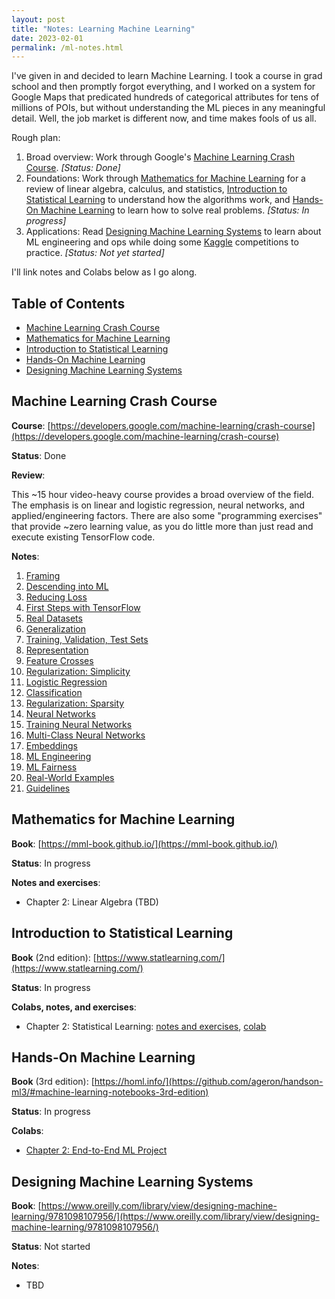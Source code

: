 ```yaml
---
layout: post
title: "Notes: Learning Machine Learning"
date: 2023-02-01
permalink: /ml-notes.html
---
```


I've given in and decided to learn Machine Learning. I took a course in grad
school and then promptly forgot everything, and I worked on a system for Google
Maps that predicated hundreds of categorical attributes for tens of millions of
POIs, but without understanding the ML pieces in any meaningful detail. Well,
the job market is different now, and time makes fools of us all.

Rough plan:

1. Broad overview: Work through Google's [Machine Learning Crash Course](#machine-learning-crash-course). _[Status: Done]_
2. Foundations: Work through [Mathematics for Machine Learning](#mathematics-for-machine-learning) for a review of linear algebra, calculus, and statistics, [Introduction to Statistical Learning](#introduction-to-statistical-learning) to understand how the algorithms work, and [Hands-On Machine Learning](#hands-on-machine-learning) to learn how to solve real problems. _[Status: In progress]_
3. Applications: Read [Designing Machine Learning Systems](#designing-machine-learning-systems) to learn about ML engineering and ops while doing some [Kaggle](https://www.kaggle.com/) competitions to practice. _[Status: Not yet started]_

I'll link notes and Colabs below as I go along.

## Table of Contents

-   [Machine Learning Crash Course](#machine-learning-crash-course)
-   [Mathematics for Machine Learning](#mathematics-for-machine-learning)
-   [Introduction to Statistical Learning](#introduction-to-statistical-learning)
-   [Hands-On Machine Learning](#hands-on-machine-learning)
-   [Designing Machine Learning Systems](#designing-machine-learning-systems)

## Machine Learning Crash Course

**Course**: [https://developers.google.com/machine-learning/crash-course](https://developers.google.com/machine-learning/crash-course)

**Status**: Done

**Review**:

This ~15 hour video-heavy course provides a broad overview of the field. The
emphasis is on linear and logistic regression, neural networks, and
applied/engineering factors. There are also some "programming exercises" that
provide ~zero learning value, as you do little more than just read and execute
existing TensorFlow code.

**Notes**:

1. [Framing](/mlcc/mlcc-1-framing.pdf)
2. [Descending into ML](/mlcc/mlcc-2-descending-into-ml.pdf)
3. [Reducing Loss](/mlcc/mlcc-3-reducing-loss.pdf)
4. [First Steps with TensorFlow](/mlcc/mlcc-4-first-steps-tf.pdf)
5. [Real Datasets](/mlcc/mlcc-5-real-dataset.pdf)
6. [Generalization](/mlcc/mlcc-6-generalization.pdf)
7. [Training, Validation, Test Sets](/mlcc/mlcc-7-train-validate-test.pdf)
8. [Representation](/mlcc/mlcc-8-representation.pdf)
9. [Feature Crosses](/mlcc/mlcc-9-feature-crosses.pdf)
10. [Regularization: Simplicity](/mlcc/mlcc-10-regularization-simplicity.pdf)
11. [Logistic Regression](/mlcc/mlcc-11-logistic-regression.pdf)
12. [Classification](/mlcc/mlcc-12-classification.pdf)
13. [Regularization: Sparsity](/mlcc/mlcc-13-regularization-sparsity.pdf)
14. [Neural Networks](/mlcc/mlcc-14-neural-nets.pdf)
15. [Training Neural Networks](/mlcc/mlcc-15-training-neural-nets.pdf)
16. [Multi-Class Neural Networks](/mlcc/mlcc-16-multi-class-nns.pdf)
17. [Embeddings](/mlcc/mlcc-17-embeddings.pdf)
18. [ML Engineering](/mlcc/mlcc-18-ml-eng.pdf)
19. [ML Fairness](/mlcc/mlcc-19-fairness.pdf)
20. [Real-World Examples](/mlcc/mlcc-20-examples.pdf)
21. [Guidelines](/mlcc/mlcc-21-guidelines.pdf)

## Mathematics for Machine Learning

**Book**: [https://mml-book.github.io/](https://mml-book.github.io/)

**Status**: In progress

**Notes and exercises**:

-   Chapter 2: Linear Algebra (TBD)

## Introduction to Statistical Learning

**Book** (2nd edition): [https://www.statlearning.com/](https://www.statlearning.com/)

**Status**: In progress

**Colabs, notes, and exercises**:

-   Chapter 2: Statistical Learning: [notes and exercises](/isl/isl-ch2.pdf), [colab](https://colab.research.google.com/drive/1ZO0Ua-Tr1azrRGgMAzkOQX3GTEeAM-Kw?usp=sharing)

## Hands-On Machine Learning

**Book** (3rd edition): [https://homl.info/](https://github.com/ageron/handson-ml3/#machine-learning-notebooks-3rd-edition)

**Status**: In progress

**Colabs**:

-   [Chapter 2: End-to-End ML Project](https://colab.research.google.com/drive/1cERiV1fJ9udpFbaie80inpg6H9kbI5a7?usp=sharing)

## Designing Machine Learning Systems

**Book**: [https://www.oreilly.com/library/view/designing-machine-learning/9781098107956/](https://www.oreilly.com/library/view/designing-machine-learning/9781098107956/)

**Status**: Not started

**Notes**:

-   TBD

